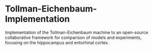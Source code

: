 # Tollman-Eichenbaum-Implementation
Implementation of the Tollman-Eichenbaum machine to an open-source collaborative framework for comparison of models and experiments, focusing on the hippocampus and entorhinal cortex.
